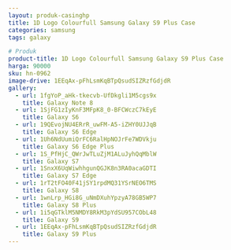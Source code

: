 ```yaml
---
layout: produk-casinghp
title: 1D Logo Colourfull Samsung Galaxy S9 Plus Case
categories: samsung
tags: galaxy

# Produk
product-title: 1D Logo Colourfull Samsung Galaxy S9 Plus Case
harga: 90000
sku: hn-0962
image-drive: 1EEqAx-pFhLsmKqBTpQsudSIZRzfGdjdR
gallery:
  - url: 1fgYoP_aHk-tkecvb-UfDkgli1M5cgs9x
    title: Galaxy Note 8
  - url: 1SjFG1zIyKnF3MFpK8_0-BFCWczC7kEyE
    title: Galaxy S6
  - url: 19QEvojNU4ERrR_uwFM-A5-iZHY0UJJqB
    title: Galaxy S6 Edge
  - url: 1Uh6NdUumiQrFC6RalHpNOJrFe7WDVkju
    title: Galaxy S6 Edge Plus
  - url: 1S_PfHjC_QWrJwTLuZjM1ALuJyhQqMblW
    title: Galaxy S7
  - url: 1SnxX6UqWiwhhgunQGJK8n3RA0acaGDTI
    title: Galaxy S7 Edge
  - url: 1rT2tFO40F41jSY1rpdMQ31YSrNEO6TMS
    title: Galaxy S8
  - url: 1wnLrp_HGi8G_uNmDXuhYpzyA78GB5WP7
    title: Galaxy S8 Plus
  - url: 1i5qGTklM5NMDY8RkM3pYdSU957CObL48
    title: Galaxy S9
  - url: 1EEqAx-pFhLsmKqBTpQsudSIZRzfGdjdR
    title: Galaxy S9 Plus
---
```

